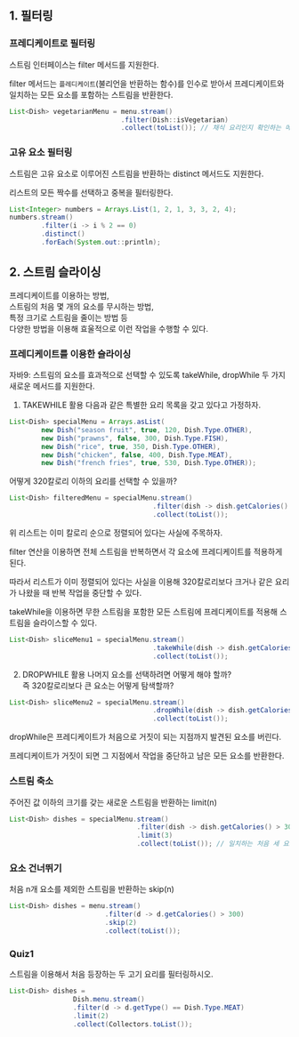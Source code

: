 ## 1. 필터링
### 프레디케이트로 필터링
스트림 인터페이스는 filter 메서드를 지원한다.  

filter 메서드는 `플레디케이트`(불리언을 반환하는 함수)를 인수로 받아서 프레디케이트와 일치하는 모든 요소를 포함하는 스트림을 반환한다.  
  
```java
List<Dish> vegetarianMenu = menu.stream()
                            .filter(Dish::isVegetarian)
                            .collect(toList()); // 채식 요리인지 확인하는 메서드 참조
```
  
### 고유 요소 필터링
스트림은 고유 요소로 이루어진 스트림을 반환하는 distinct 메서드도 지원한다.  
  
리스트의 모든 짝수를 선택하고 중복을 필터링한다.  
  
```java
List<Integer> numbers = Arrays.List(1, 2, 1, 3, 3, 2, 4);
numbers.stream()
        .filter(i -> i % 2 == 0)
        .distinct()
        .forEach(System.out::println);
```
  
## 2. 스트림 슬라이싱
프레디케이트를 이용하는 방법,  
스트림의 처음 몇 개의 요소를 무시하는 방법,   
특정 크기로 스트림을 줄이는 방법 등  
다양한 방법을 이용해 효울적으로 이런 작업을 수행할 수 있다.  
  
### 프레디케이트를 이용한 슬라이싱
자바9: 스트림의 요소를 효과적으로 선택할 수 있도록 takeWhile, dropWhile 두 가지 새로운 메서드를 지원한다.  
  
1. TAKEWHILE 활용
다음과 같은 특별한 요리 목록을 갖고 있다고 가정하자.
```java
List<Dish> specialMenu = Arrays.asList(
        new Dish("season fruit", true, 120, Dish.Type.OTHER),
        new Dish("prawns", false, 300, Dish.Type.FISH),
        new Dish("rice", true, 350, Dish.Type.OTHER),
        new Dish("chicken", false, 400, Dish.Type.MEAT),
        new Dish("french fries", true, 530, Dish.Type.OTHER));
```
어떻게 320칼로리 이하의 요리를 선택할 수 있을까?
```java
List<Dish> filteredMenu = specialMenu.stream()
                                    .filter(dish -> dish.getCalories() < 320)
                                    .collect(toList());
```
위 리스트는 이미 칼로리 순으로 정렬되어 있다는 사실에 주목하자.   

filter 연산을 이용하면 전체 스트림을 반복하면서 각 요소에 프레디케이트를 적용하게 된다.  
  
따라서 리스트가 이미 정렬되어 있다는 사실을 이용해 320칼로리보다 크거나 같은 요리가 나왔을 때 반복 작업을 중단할 수 있다.  
  
takeWhile을 이용하면 무한 스트림을 포함한 모든 스트림에 프레디케이트를 적용해 스트림을 슬라이스할 수 있다.  
```java
List<Dish> sliceMenu1 = specialMenu.stream()
                                    .takeWhile(dish -> dish.getCalories() < 320)
                                    .collect(toList());
```
  
2. DROPWHILE 활용
나머지 요소를 선택하려면 어떻게 해야 할까?  
즉 320칼로리보다 큰 요소는 어떻게 탐색할까?  
  
```java
List<Dish> sliceMenu2 = specialMenu.stream()
                                    .dropWhile(dish -> dish.getCalories() < 320)
                                    .collect(toList());
```  
dropWhile은 프레디케이트가 처음으로 거짓이 되는 지점까지 발견된 요소를 버린다.  

프레디케이트가 거짓이 되면 그 지점에서 작업을 중단하고 남은 모든 요소를 반환한다.  
  
### 스트림 축소
주어진 값 이하의 크기를 갖는 새로운 스트림을 반환하는 limit(n)
```java
List<Dish> dishes = specialMenu.stream()
                                .filter(dish -> dish.getCalories() > 300)
                                .limit(3)
                                .collect(toList()); // 일치하는 처음 세 요소를 선택하고 반환
```
### 요소 건너뛰기
처음 n개 요소를 제외한 스트림을 반환하는 skip(n)
```java
List<Dish> dishes = menu.stream()
                        .filter(d -> d.getCalories() > 300)
                        .skip(2)
                        .collect(toList());
```
### Quiz1
스트림을 이용해서 처음 등장하는 두 고기 요리를 필터링하시오.
```java
List<Dish> dishes = 
                Dish.menu.stream()
                .filter(d -> d.getType() == Dish.Type.MEAT)
                .limit(2)
                .collect(Collectors.toList());
```




